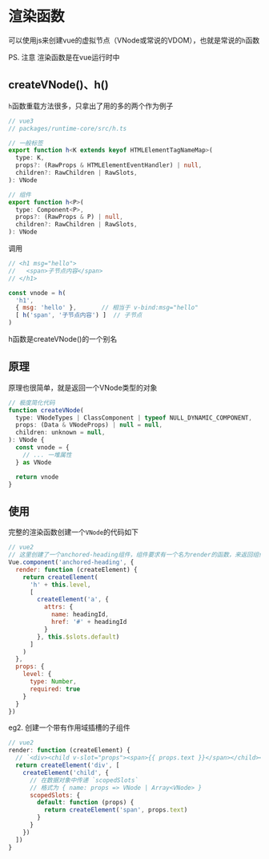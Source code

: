 # 渲染函数

可以使用js来创建vue的虚拟节点（VNode或常说的VDOM），也就是常说的`h`函数

PS. 注意
渲染函数是在vue运行时中

## createVNode()、h()

`h`函数重载方法很多，只拿出了用的多的两个作为例子
```ts
// vue3
// packages/runtime-core/src/h.ts

// 一般标签
export function h<K extends keyof HTMLElementTagNameMap>(
  type: K,
  props?: (RawProps & HTMLElementEventHandler) | null,
  children?: RawChildren | RawSlots,
): VNode

// 组件
export function h<P>(
  type: Component<P>,
  props?: (RawProps & P) | null,
  children?: RawChildren | RawSlots,
): VNode
```
调用
```js
// <h1 msg="hello">
//   <span>子节点内容</span>
// </h1>

const vnode = h(
  'h1',
  { msg: 'hello' },       // 相当于 v-bind:msg="hello"
  [ h('span', '子节点内容') ]  // 子节点
)
```

h函数是createVNode()的一个别名

## 原理
原理也很简单，就是返回一个VNode类型的对象
```js
// 极度简化代码
function createVNode(
  type: VNodeTypes | ClassComponent | typeof NULL_DYNAMIC_COMPONENT,
  props: (Data & VNodeProps) | null = null,
  children: unknown = null,
): VNode {
  const vnode = {
    // ... 一堆属性
  } as VNode

  return vnode
}

```

## 使用

完整的渲染函数创建一个`VNode`的代码如下

```JavaScript
// vue2
// 这里创建了一个anchored-heading组件，组件要求有一个名为render的函数，来返回组件模版，props属性则为这个组件接收的props
Vue.component('anchored-heading', {
  render: function (createElement) {
    return createElement(
      'h' + this.level,
      [
        createElement('a', {
          attrs: {
            name: headingId,
            href: '#' + headingId
          }
        }, this.$slots.default)
      ]
    )
  },
  props: {
    level: {
      type: Number,
      required: true
    }
  }
})
```

eg2. 创建一个带有作用域插槽的子组件

```JavaScript
// vue2
render: function (createElement) {
  // `<div><child v-slot="props"><span>{{ props.text }}</span></child></div>`
  return createElement('div', [
    createElement('child', {
      // 在数据对象中传递 `scopedSlots`
      // 格式为 { name: props => VNode | Array<VNode> }
      scopedSlots: {
        default: function (props) {
          return createElement('span', props.text)
        }
      }
    })
  ])
}
```



